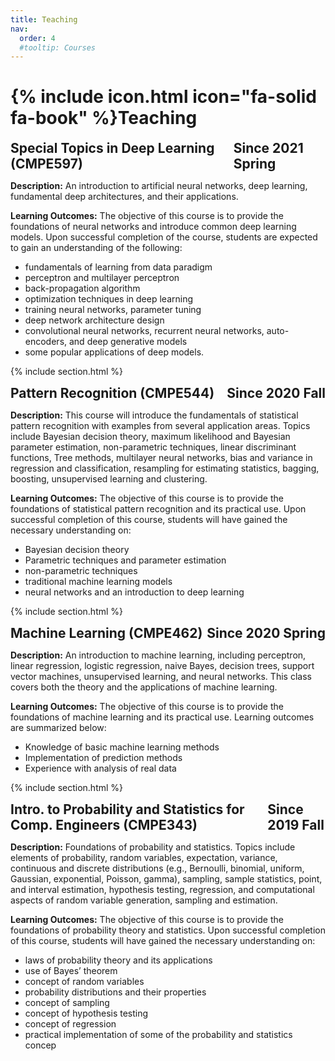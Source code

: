 ```yaml
---
title: Teaching
nav:
  order: 4
  #tooltip: Courses
---
```


# {% include icon.html icon="fa-solid fa-book" %}Teaching


<h2 style="display:flex; justify-content:space-between; align-items:baseline; margin:0;">
  <span>Special Topics in Deep Learning (CMPE597)</span>
  <span>Since 2021 Spring</span>
</h2>

**Description:** An introduction to artificial neural networks, deep learning, fundamental deep architectures,
and their applications.

**Learning Outcomes:** The objective of this course is to provide the foundations of neural networks and introduce
common deep learning models. Upon successful completion of the course, students are expected
to gain an understanding of the following:
- fundamentals of learning from data paradigm
- perceptron and multilayer perceptron
- back-propagation algorithm
- optimization techniques in deep learning
- training neural networks, parameter tuning
- deep network architecture design
- convolutional neural networks, recurrent neural networks, auto-encoders, and deep generative models
- some popular applications of deep models.

{% include section.html %}

<h2 style="display:flex; justify-content:space-between; align-items:baseline; margin:0;">
  <span>Pattern Recognition (CMPE544)</span>
  <span>Since 2020 Fall</span>
</h2>

**Description:** This course will introduce the fundamentals of statistical
pattern recognition with examples from several application areas. Topics include
Bayesian decision theory, maximum likelihood and Bayesian parameter estimation,
non-parametric techniques, linear discriminant functions, Tree methods, multilayer
neural networks, bias and variance in regression and classification, resampling for estimating statistics, bagging, boosting, unsupervised learning and clustering.

**Learning Outcomes:** The objective of this course is to provide the
foundations of statistical pattern recognition and its practical use. Upon successful
completion of this course, students will have gained the necessary understanding on:
- Bayesian decision theory
- Parametric techniques and parameter estimation
- non-parametric techniques
- traditional machine learning models
- neural networks and an introduction to deep learning

{% include section.html %}
<h2 style="display:flex; justify-content:space-between; align-items:baseline; margin:0;">
  <span>Machine Learning (CMPE462)</span>
  <span>Since 2020 Spring</span>
</h2>

**Description:** An introduction to machine learning, including perceptron, linear regression, logistic regression, naive Bayes, decision trees, support vector machines,
unsupervised learning, and neural networks. This class covers both the theory and the
applications of machine learning.

**Learning Outcomes:** The objective of this course is to provide
the foundations of machine learning and its practical use. Learning outcomes are
summarized below:
- Knowledge of basic machine learning methods
- Implementation of prediction methods
- Experience with analysis of real data

{% include section.html %}

<h2 style="display:flex; justify-content:space-between; align-items:baseline; margin:0;">
  <span>Intro. to Probability and Statistics for Comp. Engineers (CMPE343)</span>
  <span>Since 2019 Fall</span>
</h2>

**Description:** Foundations of probability and statistics. Topics include elements of probability, random variables, expectation, variance, continuous and discrete distributions (e.g., Bernoulli, binomial, uniform, Gaussian, exponential, Poisson, gamma), sampling, sample statistics, point, and interval estimation, hypothesis testing, regression, and computational aspects of random variable generation, sampling and estimation.

**Learning Outcomes:** The objective of this course is to provide the
foundations of probability theory and statistics. Upon successful completion of this
course, students will have gained the necessary understanding on:
- laws of probability theory and its applications
- use of Bayes’ theorem
- concept of random variables
- probability distributions and their properties
- concept of sampling
- concept of hypothesis testing
- concept of regression
- practical implementation of some of the probability and statistics concep



